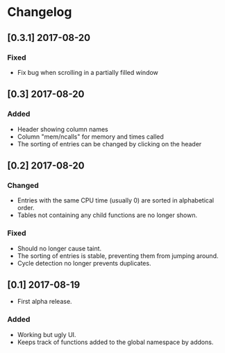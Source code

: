 # Changelog

## [0.3.1] 2017-08-20
### Fixed
- Fix bug when scrolling in a partially filled window

## [0.3] 2017-08-20
### Added
- Header showing column names
- Column "mem/ncalls" for memory and times called
- The sorting of entries can be changed by clicking on the header

## [0.2] 2017-08-20
### Changed
- Entries with the same CPU time (usually 0) are sorted in alphabetical order.
- Tables not containing any child functions are no longer shown.
### Fixed
- Should no longer cause taint.
- The sorting of entries is stable, preventing them from jumping around.
- Cycle detection no longer prevents duplicates.

## [0.1] 2017-08-19
- First alpha release.
### Added
- Working but ugly UI.
- Keeps track of functions added to the global namespace by addons.
